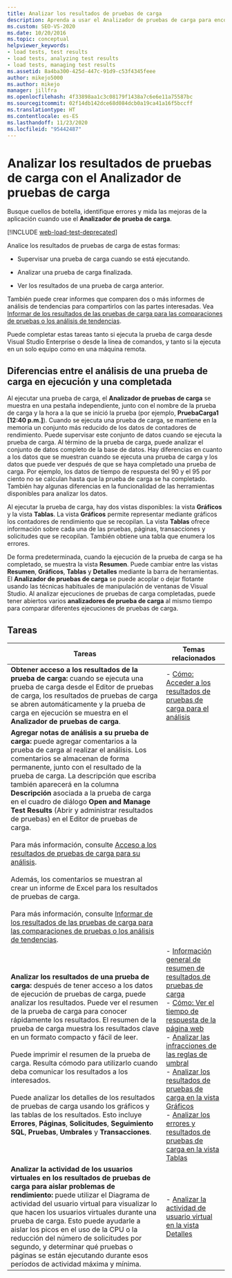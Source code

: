 ```yaml
---
title: Analizar los resultados de pruebas de carga
description: Aprenda a usar el Analizador de pruebas de carga para encontrar cuellos de botella, identificar errores y medir las mejoras de la aplicación.
ms.custom: SEO-VS-2020
ms.date: 10/20/2016
ms.topic: conceptual
helpviewer_keywords:
- load tests, test results
- load tests, analyzing test results
- load tests, managing test results
ms.assetid: 8a4ba300-425d-447c-91d9-c53f4345feee
author: mikejo5000
ms.author: mikejo
manager: jillfra
ms.openlocfilehash: 4f33898aa1c3c08179f1438a7c6e6e11a75587bc
ms.sourcegitcommit: 02f14db142dce68d084dcb0a19ca41a16f5bccff
ms.translationtype: HT
ms.contentlocale: es-ES
ms.lasthandoff: 11/23/2020
ms.locfileid: "95442487"
---
```

# <a name="analyze-load-test-results-using-the-load-test-analyzer"></a>Analizar los resultados de pruebas de carga con el Analizador de pruebas de carga

Busque cuellos de botella, identifique errores y mida las mejoras de la aplicación cuando use el **Analizador de prueba de carga**.

[!INCLUDE [web-load-test-deprecated](includes/web-load-test-deprecated.md)]

Analice los resultados de pruebas de carga de estas formas:

- Supervisar una prueba de carga cuando se está ejecutando.

- Analizar una prueba de carga finalizada.

- Ver los resultados de una prueba de carga anterior.

También puede crear informes que comparen dos o más informes de análisis de tendencias para compartirlos con las partes interesadas. Vea [Informar de los resultados de las pruebas de carga para las comparaciones de pruebas o los análisis de tendencias](../test/compare-load-test-results.md).

Puede completar estas tareas tanto si ejecuta la prueba de carga desde Visual Studio Enterprise o desde la línea de comandos, y tanto si la ejecuta en un solo equipo como en una máquina remota.

## <a name="differences-between-analyzing-a-running-and-a-completed-load-test"></a>Diferencias entre el análisis de una prueba de carga en ejecución y una completada

Al ejecutar una prueba de carga, el **Analizador de pruebas de carga** se muestra en una pestaña independiente, junto con el nombre de la prueba de carga y la hora a la que se inició la prueba (por ejemplo, **PruebaCarga1 [12:40 p.m.]**). Cuando se ejecuta una prueba de carga, se mantiene en la memoria un conjunto más reducido de los datos de contadores de rendimiento. Puede supervisar este conjunto de datos cuando se ejecuta la prueba de carga. Al término de la prueba de carga, puede analizar el conjunto de datos completo de la base de datos. Hay diferencias en cuanto a los datos que se muestran cuando se ejecuta una prueba de carga y los datos que puede ver después de que se haya completado una prueba de carga. Por ejemplo, los datos de tiempo de respuesta del 90 y el 95 por ciento no se calculan hasta que la prueba de carga se ha completado. También hay algunas diferencias en la funcionalidad de las herramientas disponibles para analizar los datos.

Al ejecutar la prueba de carga, hay dos vistas disponibles: la vista **Gráficos** y la vista **Tablas**. La vista **Gráficos** permite representar mediante gráficos los contadores de rendimiento que se recopilan. La vista **Tablas** ofrece información sobre cada una de las pruebas, páginas, transacciones y solicitudes que se recopilan. También obtiene una tabla que enumera los errores.

De forma predeterminada, cuando la ejecución de la prueba de carga se ha completado, se muestra la vista **Resumen**. Puede cambiar entre las vistas **Resumen**, **Gráficos**, **Tablas** y **Detalles** mediante la barra de herramientas. El **Analizador de pruebas de carga** se puede acoplar o dejar flotante usando las técnicas habituales de manipulación de ventanas de Visual Studio. Al analizar ejecuciones de pruebas de carga completadas, puede tener abiertos varios **analizadores de prueba de carga** al mismo tiempo para comparar diferentes ejecuciones de pruebas de carga.

## <a name="tasks"></a>Tareas

|Tareas|Temas relacionados|
|-|-|
|**Obtener acceso a los resultados de la prueba de carga:** cuando se ejecuta una prueba de carga desde el Editor de pruebas de carga, los resultados de pruebas de carga se abren automáticamente y la prueba de carga en ejecución se muestra en el **Analizador de pruebas de carga**.|-   [Cómo: Acceder a los resultados de pruebas de carga para el análisis](../test/how-to-access-load-test-results-for-analysis.md)|
|**Agregar notas de análisis a su prueba de carga:** puede agregar comentarios a la prueba de carga al realizar el análisis. Los comentarios se almacenan de forma permanente, junto con el resultado de la prueba de carga. La descripción que escriba también aparecerá en la columna **Descripción** asociada a la prueba de carga en el cuadro de diálogo **Open and Manage Test Results** (Abrir y administrar resultados de pruebas) en el Editor de pruebas de carga.<br /><br /> Para más información, consulte [Acceso a los resultados de pruebas de carga para su análisis](../test/how-to-access-load-test-results-for-analysis.md).<br /><br /> Además, los comentarios se muestran al crear un informe de Excel para los resultados de pruebas de carga.<br /><br /> Para más información, consulte [Informar de los resultados de las pruebas de carga para las comparaciones de pruebas o los análisis de tendencias](../test/compare-load-test-results.md).||
|**Analizar los resultados de una prueba de carga:** después de tener acceso a los datos de ejecución de pruebas de carga, puede analizar los resultados. Puede ver el resumen de la prueba de carga para conocer rápidamente los resultados. El resumen de la prueba de carga muestra los resultados clave en un formato compacto y fácil de leer.<br /><br /> Puede imprimir el resumen de la prueba de carga. Resulta cómodo para utilizarlo cuando deba comunicar los resultados a los interesados.<br /><br /> Puede analizar los detalles de los resultados de pruebas de carga usando los gráficos y las tablas de los resultados. Esto incluye **Errores**, **Páginas**, **Solicitudes**, **Seguimiento SQL**, **Pruebas**, **Umbrales** y **Transacciones**.|-   [Información general de resumen de resultados de pruebas de carga](../test/load-test-results-summary-overview.md)<br />-   [Cómo: Ver el tiempo de respuesta de la página web](../test/how-to-view-web-page-response-time-in-a-load-test.md)<br />-   [Analizar las infracciones de las reglas de umbral](../test/analyze-threshold-rule-violations-in-load-tests.md)<br />-   [Analizar los resultados de pruebas de carga en la vista Gráficos](../test/analyze-load-test-results-in-the-graphs-view.md)<br />-   [Analizar los errores y resultados de pruebas de carga en la vista Tablas](../test/analyze-load-test-results-and-errors-in-the-tables-view.md)|
|**Analizar la actividad de los usuarios virtuales en los resultados de pruebas de carga para aislar problemas de rendimiento:** puede utilizar el Diagrama de actividad del usuario virtual para visualizar lo que hacen los usuarios virtuales durante una prueba de carga. Esto puede ayudarle a aislar los picos en el uso de la CPU o la reducción del número de solicitudes por segundo, y determinar qué pruebas o páginas se están ejecutando durante esos períodos de actividad máxima y mínima.|-   [Analizar la actividad de usuario virtual en la vista Detalles](../test/analyze-load-test-virtual-user-activity-in-the-details-view.md)|
